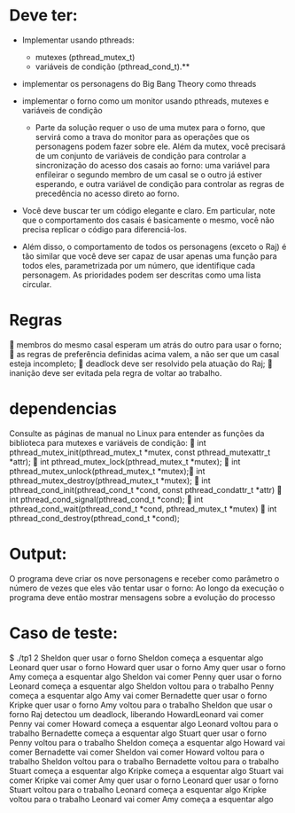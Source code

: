 Deve ter:  
==========


- Implementar usando pthreads: 
    - mutexes (pthread_mutex_t)
    - variáveis de condição (pthread_cond_t).**

- implementar os personagens do Big Bang Theory como threads

- implementar o forno como um monitor usando pthreads, mutexes e variáveis de condição
    - Parte da solução requer o uso de uma mutex para o forno, que servirá como a trava do monitor
para as operações que os personagens podem fazer sobre ele. Além da mutex, você precisará de
um conjunto de variáveis de condição para controlar a sincronização do acesso dos casais ao
forno: uma variável para enfileirar o segundo membro de um casal se o outro já estiver
esperando, e outra variável de condição para controlar as regras de precedência no acesso direto
ao forno.

- Você deve buscar ter um código elegante e claro. Em particular, note que o comportamento dos
casais é basicamente o mesmo, você não precisa replicar o código para diferenciá-los.

- Além
disso, o comportamento de todos os personagens (exceto o Raj) é tão similar que você deve ser
capaz de usar apenas uma função para todos eles, parametrizada por um número, que identifique
cada personagem. As prioridades podem ser descritas como uma lista circular.

Regras
=======
 membros do mesmo casal esperam um atrás do outro para usar o forno;
 as regras de preferência definidas acima valem, a não ser que um casal esteja
incompleto;
 deadlock deve ser resolvido pela atuação do Raj;
 inanição deve ser evitada pela regra de voltar ao trabalho.


dependencias
==============
Consulte as páginas de manual no Linux para entender as funções da biblioteca para mutexes e
variáveis de condição:
 int pthread_mutex_init(pthread_mutex_t *mutex, const pthread_mutexattr_t *attr);
 int pthread_mutex_lock(pthread_mutex_t *mutex);
 int pthread_mutex_unlock(pthread_mutex_t *mutex); int pthread_mutex_destroy(pthread_mutex_t *mutex);
 int pthread_cond_init(pthread_cond_t *cond, const pthread_condattr_t *attr)
 int pthread_cond_signal(pthread_cond_t *cond);
 int pthread_cond_wait(pthread_cond_t *cond, pthread_mutex_t *mutex)
 int pthread_cond_destroy(pthread_cond_t *cond);

Output:
========

O programa deve criar os nove personagens e receber como parâmetro o número de vezes que
eles vão tentar usar o forno:
Ao longo da execução o programa deve então mostrar mensagens sobre a evolução do processo




Caso de teste:
=================


$ ./tp1 2
Sheldon quer usar o forno
Sheldon começa a esquentar algo
Leonard quer usar o forno
Howard quer usar o forno
Amy quer usar o forno
Amy começa a esquentar algo
Sheldon vai comer
Penny quer usar o forno
Leonard começa a esquentar algo
Sheldon voltou para o trabalho
Penny começa a esquentar algo
Amy vai comer
Bernadette quer usar o forno
Kripke quer usar o forno
Amy voltou para o trabalho
Sheldon que usar o forno
Raj detectou um deadlock, liberando HowardLeonard vai comer
Penny vai comer
Howard começa a esquentar algo
Leonard voltou para o trabalho
Bernadette começa a esquentar algo
Stuart quer usar o forno
Penny voltou para o trabalho
Sheldon começa a esquentar algo
Howard vai comer
Bernadette vai comer
Sheldon vai comer
Howard voltou para o trabalho
Sheldon voltou para o trabalho
Bernadette voltou para o trabalho
Stuart começa a esquentar algo
Kripke começa a esquentar algo
Stuart vai comer
Kripke vai comer
Amy quer usar o forno
Leonard quer usar o forno
Stuart voltou para o trabalho
Leonard começa a esquentar algo
Kripke voltou para o trabalho
Leonard vai comer
Amy começa a esquentar algo